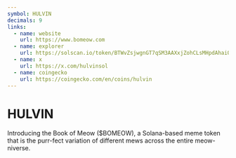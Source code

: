 ```yaml
---
symbol: HULVIN
decimals: 9
links:
  - name: website
    url: https://www.bomeow.com
  - name: explorer
    url: https://solscan.io/token/BTWvZsjwgnGT7qSM3AAXxjZohCLsMHpdAhaiQMJbBvcF
  - name: x
    url: https://x.com/hulvinsol
  - name: coingecko
    url: https://coingecko.com/en/coins/hulvin
---
```


# HULVIN

Introducing the Book of Meow ($BOMEOW), a Solana-based meme token that is the purr-fect variation of different mews across the entire meow-niverse.
